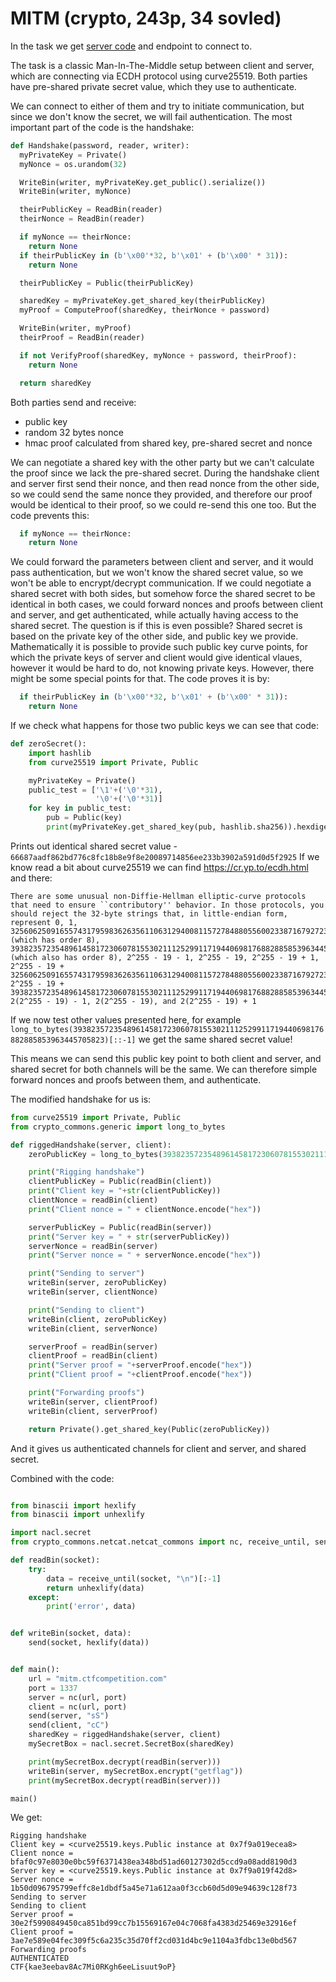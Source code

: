 # MITM (crypto, 243p, 34 sovled)

In the task we get [server code](challenge.py) and endpoint to connect to.

The task is a classic Man-In-The-Middle setup between client and server, which are connecting via ECDH protocol using curve25519.
Both parties have pre-shared private secret value, which they use to authenticate.

We can connect to either of them and try to initiate communication, but since we don't know the secret, we will fail authentication.
The most important part of the code is the handshake:

```python
def Handshake(password, reader, writer):
  myPrivateKey = Private()
  myNonce = os.urandom(32)

  WriteBin(writer, myPrivateKey.get_public().serialize())
  WriteBin(writer, myNonce)

  theirPublicKey = ReadBin(reader)
  theirNonce = ReadBin(reader)

  if myNonce == theirNonce:
    return None
  if theirPublicKey in (b'\x00'*32, b'\x01' + (b'\x00' * 31)):
    return None

  theirPublicKey = Public(theirPublicKey)

  sharedKey = myPrivateKey.get_shared_key(theirPublicKey)
  myProof = ComputeProof(sharedKey, theirNonce + password)

  WriteBin(writer, myProof)
  theirProof = ReadBin(reader)

  if not VerifyProof(sharedKey, myNonce + password, theirProof):
    return None

  return sharedKey
```

Both parties send and receive:

- public key
- random 32 bytes nonce
- hmac proof calculated from shared key, pre-shared secret and nonce


We can negotiate a shared key with the other party but we can't calculate the proof since we lack the pre-shared secret.
During the handshake client and server first send their nonce, and then read nonce from the other side, so we could send the same nonce they provided, and therefore our proof would be identical to their proof, so we could re-send this one too.
But the code prevents this:
```python
  if myNonce == theirNonce:
    return None
```

We could forward the parameters between client and server, and it would pass authentication, but we won't know the shared secret value, so we won't be able to encrypt/decrypt communication.
If we could negotiate a shared secret with both sides, but somehow force the shared secret to be identical in both cases, we could forward nonces and proofs between client and server, and get authenticated, while actually having access to the shared secret.
The question is if this is even possible?
Shared secret is based on the private key of the other side, and public key we provide.
Mathematically it is possible to provide such public key curve points, for which the private keys of server and client would give identical vlaues, however it would be hard to do, not knowing private keys.
However, there might be some special points for that.
The code proves it is by:
```python
  if theirPublicKey in (b'\x00'*32, b'\x01' + (b'\x00' * 31)):
    return None
```

If we check what happens for those two public keys we can see that code:
```python
def zeroSecret():
    import hashlib
    from curve25519 import Private, Public

    myPrivateKey = Private()
    public_test = ['\1'+('\0'*31),
                   '\0'+('\0'*31)]
    for key in public_test:
        pub = Public(key)
        print(myPrivateKey.get_shared_key(pub, hashlib.sha256)).hexdigest()
```

Prints out identical shared secret value - `66687aadf862bd776c8fc18b8e9f8e20089714856ee233b3902a591d0d5f2925`
If we know read a bit about curve25519 we can find https://cr.yp.to/ecdh.html and there:

```
There are some unusual non-Diffie-Hellman elliptic-curve protocols that need to ensure ``contributory'' behavior. In those protocols, you should reject the 32-byte strings that, in little-endian form, represent 0, 1, 325606250916557431795983626356110631294008115727848805560023387167927233504 (which has order 8), 39382357235489614581723060781553021112529911719440698176882885853963445705823 (which also has order 8), 2^255 - 19 - 1, 2^255 - 19, 2^255 - 19 + 1, 2^255 - 19 + 325606250916557431795983626356110631294008115727848805560023387167927233504, 2^255 - 19 + 39382357235489614581723060781553021112529911719440698176882885853963445705823, 2(2^255 - 19) - 1, 2(2^255 - 19), and 2(2^255 - 19) + 1
```

If we now test other values presented here, for example `long_to_bytes(39382357235489614581723060781553021112529911719440698176882885853963445705823)[::-1]` we get the same shared secret value!

This means we can send this public key point to both client and server, and shared secret for both channels will be the same.
We can therefore simple forward nonces and proofs between them, and authenticate.

The modified handshake for us is:
```python
from curve25519 import Private, Public
from crypto_commons.generic import long_to_bytes

def riggedHandshake(server, client):
    zeroPublicKey = long_to_bytes(39382357235489614581723060781553021112529911719440698176882885853963445705823)[::-1]

    print("Rigging handshake")
    clientPublicKey = Public(readBin(client))
    print("Client key = "+str(clientPublicKey))
    clientNonce = readBin(client)
    print("Client nonce = " + clientNonce.encode("hex"))

    serverPublicKey = Public(readBin(server))
    print("Server key = " + str(serverPublicKey))
    serverNonce = readBin(server)
    print("Server nonce = " + serverNonce.encode("hex"))

    print("Sending to server")
    writeBin(server, zeroPublicKey)
    writeBin(server, clientNonce)

    print("Sending to client")
    writeBin(client, zeroPublicKey)
    writeBin(client, serverNonce)

    serverProof = readBin(server)
    clientProof = readBin(client)
    print("Server proof = "+serverProof.encode("hex"))
    print("Client proof = "+clientProof.encode("hex"))

    print("Forwarding proofs")
    writeBin(server, clientProof)
    writeBin(client, serverProof)

    return Private().get_shared_key(Public(zeroPublicKey))
```

And it gives us authenticated channels for client and server, and shared secret.

Combined with the code:
```python

from binascii import hexlify
from binascii import unhexlify

import nacl.secret
from crypto_commons.netcat.netcat_commons import nc, receive_until, send

def readBin(socket):
    try:
        data = receive_until(socket, "\n")[:-1]
        return unhexlify(data)
    except:
        print('error', data)


def writeBin(socket, data):
    send(socket, hexlify(data))


def main():
    url = "mitm.ctfcompetition.com"
    port = 1337
    server = nc(url, port)
    client = nc(url, port)
    send(server, "sS")
    send(client, "cC")
    sharedKey = riggedHandshake(server, client)
    mySecretBox = nacl.secret.SecretBox(sharedKey)

    print(mySecretBox.decrypt(readBin(server)))
    writeBin(server, mySecretBox.encrypt("getflag"))
    print(mySecretBox.decrypt(readBin(server)))

main()
```

We get:

```
Rigging handshake
Client key = <curve25519.keys.Public instance at 0x7f9a019ecea8>
Client nonce = bfaf0c97e8030e0bc59f6371438ea348bd51ad60127302d5ccd9a08add8190d3
Server key = <curve25519.keys.Public instance at 0x7f9a019f42d8>
Server nonce = 1b50d096795799effc8e1dbdf5a45e71a612aa0f3ccb60d5d09e94639c128f73
Sending to server
Sending to client
Server proof = 30e2f5990849450ca851bd99cc7b15569167e04c7068fa4383d25469e32916ef
Client proof = 3ae7e589e04fec309f5c6a235c35d70ff2cd031d4bc9e1104a3fdbc13e0bd567
Forwarding proofs
AUTHENTICATED
CTF{kae3eebav8Ac7Mi0RKgh6eeLisuut9oP}
```
